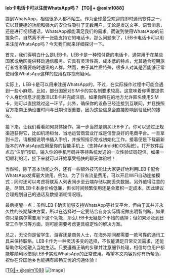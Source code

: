 **leb卡电话卡可以注册WhatsApp吗？【TG💪+ @esim1088】**

提到WhatsApp，相信很多人都不陌生。作为全球最受欢迎的即时通讯软件之一，它以其便捷的功能和强大的安全性吸引了无数用户。无论是发送文字、语音消息，还是进行视频通话，WhatsApp都能满足我们的需求。而说到使用WhatsApp的前提条件，自然离不开一张能支持它的电话卡。那么问题来了，LEB卡电话卡可以用来注册WhatsApp吗？今天我们就来详细探讨一下。

首先，我们得明白什么是LEB卡。LEB卡是一种预付费的电话卡，通常用于在某些国家或地区提供移动通信服务。它具有灵活性高、成本低的特点，尤其适合短期旅行者或者需要临时通讯的人群。然而，由于其性质特殊，很多人对其是否能够正常使用像WhatsApp这样的应用程序抱有疑问。

实际上，LEB卡是可以用来注册WhatsApp的。不过，在实际操作过程中可能会遇到一些小麻烦。比如，部分国家对SIM卡的实名制要求较高，这意味着你需要提供个人身份信息才能激活LEB卡并完成注册。如果你所在的地方允许匿名使用SIM卡，则可以直接跳过这一环节。此外，确保你的设备已经连接到互联网，并且按照官方指南正确设置时间与日期也很重要，因为这些信息会直接影响到验证码的接收。

接下来，让我们看看如何具体操作。第一步当然是购买LEB卡了。你可以通过正规渠道获得它，比如机场柜台、当地运营商营业厅或是信誉良好的电商平台。一旦拿到卡后，请根据说明书插入手机，并按照指示完成初始化工作。接着便是下载最新版本的WhatsApp应用至你的智能手机上（支持Android和iOS系统）。打开软件后点击“注册”按钮，输入你的手机号码并等待系统发送的一次性验证码短信。如果一切顺利的话，接下来就可以开始享受畅快的聊天体验啦！

当然啦，除了基本功能之外，还有一些额外技巧能让大家更好地利用LEB卡配合WhatsApp发挥最大效用。例如，为了节省流量费用，可以开启WiFi自动连接模式；同时还可以考虑将联系人列表同步至云端存储以防丢失数据。另外值得注意的是，尽管LEB卡本身价格低廉，但长时间频繁使用还是会累积一定成本，因此建议合理规划自己的通话及数据消耗情况哦。

最后提醒一点：虽然LEB卡确实能够支持WhatsApp等社交平台，但由于其并非永久性的长期解决方案，所以在选择时一定要结合自身实际情况做出明智判断。如果你只是偶尔需要用下这个功能，那么LEB卡无疑是个不错的选择；但如果涉及到日常工作学习等方面，则可能需要考虑更具稳定性的解决方案。

总之，无论你是留学生、游客还是商务人士，在海外期间都需要一款可靠的通讯工具来保持联络。LEB卡作为一种灵活多变的选择，不仅能满足日常交流需求，还能帮助你轻松融入当地生活。只要遵循正确的步骤并注意细节处理，相信每位用户都能够顺利地借助LEB卡实现WhatsApp的正常使用。希望本文内容对你有所帮助，祝你在异国他乡也能拥有顺畅无忧的沟通体验！

[[TG💪+ @esim1088](https://t.me/s/esim1088) ![Image](https://i.postimg.cc/4NQfJmqS/Snipaste-2025-05-13-00-14-12.png)]